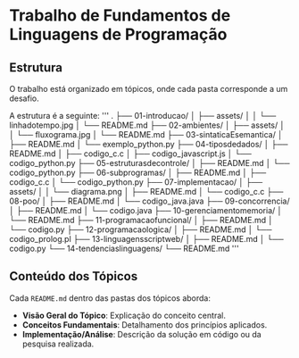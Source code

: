 # Trabalho de Fundamentos de Linguagens de Programação

## Estrutura

O trabalho está organizado em tópicos, onde cada pasta corresponde a um desafio.

A estrutura é a seguinte:
'''
.
├── 01-introducao/
│   ├── assets/
│   │   └── linhadotempo.jpg
│   └── README.md
├── 02-ambientes/
│   ├── assets/
│   │   └── fluxograma.jpg
│   └── README.md
├── 03-sintaticaEsemantica/
│   ├── README.md
│   └── exemplo_python.py
├── 04-tiposdedados/
│   ├── README.md
│   ├── codigo_c.c
│   ├── codigo_javascript.js
│   └── codigo_python.py
├── 05-estruturasdecontrole/
│   ├── README.md
│   └── codigo_python.py
├── 06-subprogramas/
│   ├── README.md
│   ├── codigo_c.c
│   └── codigo_python.py
├── 07-implementacao/
│   ├── assets/
│   │   └── diagrama.png
│   ├── README.md
│   └── codigo_c.c
├── 08-poo/
│   ├── README.md
│   └── codigo_java.java
├── 09-concorrencia/
│   ├── README.md
│   └── codigo.java
├── 10-gerenciamentomemoria/
│   └── README.md
├── 11-programacaofuncional/
│   ├── README.md
│   └── codigo.py
├── 12-programacaologica/
│   ├── README.md
│   └── codigo_prolog.pl
├── 13-linguagensscriptweb/
│   ├── README.md
│   └── codigo.py
└── 14-tendenciaslinguagens/
    └── README.md
'''
    
## Conteúdo dos Tópicos

Cada `README.md` dentro das pastas dos tópicos aborda:

* **Visão Geral do Tópico**: Explicação do conceito central.
* **Conceitos Fundamentais**: Detalhamento dos princípios aplicados.
* **Implementação/Análise**: Descrição da solução em código ou da pesquisa realizada.
